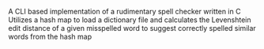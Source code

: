 A CLI based implementation of a rudimentary spell checker written in C
Utilizes a hash map to load a dictionary file and calculates the Levenshtein edit distance of a given
misspelled word to suggest correctly spelled similar words from the hash map
